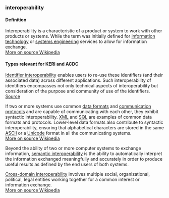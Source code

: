 ### interoperability

<h4>Definition</h4><p>Interoperability is a characteristic of a product or system to work with other products or systems. While the term was initially defined for <a href="https://en.wikipedia.org/wiki/Information_technology">information technology</a> or <a href="https://en.wikipedia.org/wiki/Systems_engineering">systems engineering</a> services to allow for information exchange.<br><a href="https://en.wikipedia.org/wiki/Interoperability">More on source Wikipedia</a></p><h4>Types relevant for KERI and ACDC</h4><p><a href="https://www.doi.org/factsheets/Identifier_Interoper.html">Identifier interoperability</a> enables users to re-use these identifiers (and their associated data) across different applications. Such interoperability of identifiers encompasses not only technical aspects of interoperability but consideration of the purpose and community of use of the identifiers.<br><a href="https://www.doi.org/factsheets/Identifier_Interoper.html">Source</a></p><p>If two or more systems use common <a href="https://en.wikipedia.org/wiki/File_format">data formats</a> and <a href="https://en.wikipedia.org/wiki/Communication_protocol">communication protocols</a> and are capable of communicating with each other, they exhibit syntactic interoperability. <a href="https://en.wikipedia.org/wiki/XML">XML</a> and <a href="https://en.wikipedia.org/wiki/SQL">SQL</a> are examples of common data formats and protocols. Lower-level data formats also contribute to syntactic interoperability, ensuring that alphabetical characters are stored in the same <a href="https://en.wikipedia.org/wiki/ASCII">ASCII</a> or a <a href="https://en.wikipedia.org/wiki/Unicode">Unicode</a> format in all the communicating systems.<br><a href="https://en.wikipedia.org/wiki/Interoperability">More on source Wikipedia</a></p><p>Beyond the ability of two or more computer systems to exchange information, <a href="https://en.wikipedia.org/wiki/Semantic_interoperability">semantic interoperability</a> is the ability to automatically interpret the information exchanged meaningfully and accurately in order to produce useful results as defined by the end users of both systems.</p><p><a href="https://en.wikipedia.org/wiki/Cross-domain_interoperability">Cross-domain interoperability</a> involves multiple social, organizational, political, legal entities working together for a common interest or information exchange.<br><a href="https://en.wikipedia.org/wiki/Interoperability">More on source Wikipedia</a></p>